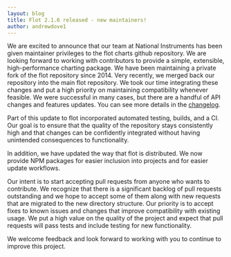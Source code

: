 ```yaml
---
layout: blog
title: Flot 2.1.6 released - new maintainers!
author: andrewdove1
---
```


We are excited to announce that our team at National Instruments has been given maintainer privileges to the flot charts github repository.  We are looking forward to working with contributors to provide a simple, extensible, high-performance charting package.
We have been maintaining a private fork of the flot repository since 2014.  Very recently, we merged back our repository into the main flot repository.  We took our time integrating these changes and put a high priority on maintaining compatibility whenever feasible.  We were successful in many cases, but there are a handful of API changes and features updates.  You can see more details in the [changelog](https://github.com/flot/flot/blob/master/CHANGELOG.md).

Part of this update to flot incorporated automated testing, builds, and a CI.  Our goal is to ensure that the quality of the repository stays consistently high and that changes can be confidently integrated without having unintended consequences to functionality.

In addition, we have updated the way that flot is distributed.  We now provide NPM packages for easier inclusion into projects and for easier update workflows.

Our intent is to start accepting pull requests from anyone who wants to contribute.  We recognize that there is a significant backlog of pull requests outstanding and we hope to accept some of them along with new requests that are migrated to the new directory structure.  Our priority is to accept fixes to known issues and changes that improve compatibility with existing usage.  We put a high value on the quality of the project and expect that pull requests will pass tests and include testing for new functionality.

We welcome feedback and look forward to working with you to continue to improve this project.


